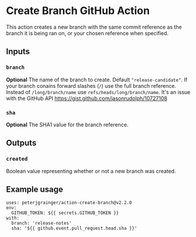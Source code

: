 # Create Branch GitHub Action

This action creates a new branch with the same commit reference as the branch it is being ran on, or your chosen reference when specified.

## Inputs

### `branch`

**Optional** The name of the branch to create. Default `"release-candidate"`. If your branch conains forward slashes (`/`) use the full branch reference. Instead of `/long/branch/name` use `refs/heads/long/branch/name`. It's an issue with the GitHub API https://gist.github.com/jasonrudolph/10727108

### `sha`

**Optional** The SHA1 value for the branch reference.

## Outputs

### `created`

Boolean value representing whether or not a new branch was created.

## Example usage

```
uses: peterjgrainger/action-create-branch@v2.2.0
env:
  GITHUB_TOKEN: ${{ secrets.GITHUB_TOKEN }}
with:
  branch: 'release-notes'
  sha: '${{ github.event.pull_request.head.sha }}'
```
